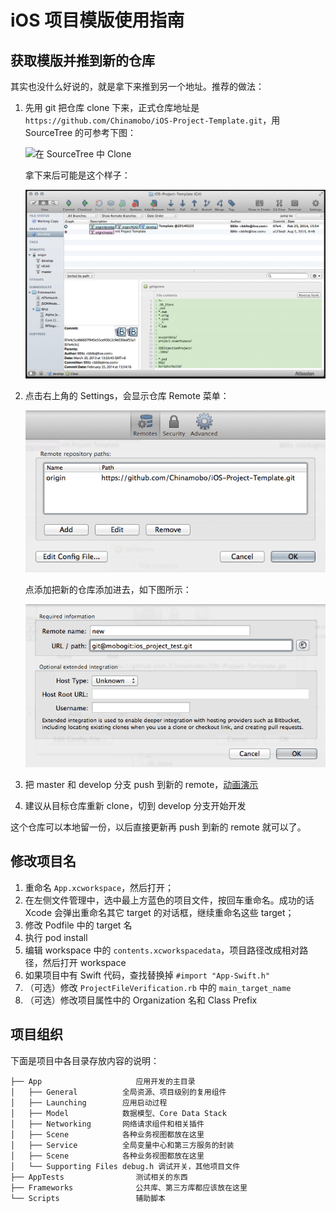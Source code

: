 # iOS 项目模版使用指南

## 获取模版并推到新的仓库

其实也没什么好说的，就是拿下来推到另一个地址。推荐的做法：

1. 先用 git 把仓库 clone 下来，正式仓库地址是 `https://github.com/Chinamobo/iOS-Project-Template.git`，用 SourceTree 的可参考下图：

    ![
在 SourceTree 中 Clone](Guide/clone_in_sourcetree.png)

    拿下来后可能是这个样子：
    
    ![Clone 后结果](Guide/clone_after_and_settings.gif)

2. 点击右上角的 Settings，会显示仓库 Remote 菜单：

    ![Remote 菜单](Guide/sourcetree_remote.png)
    
    点添加把新的仓库添加进去，如下图所示：
    
    ![添加新 Remote 示意](Guide/sourcetree_add_remote.png)

3. 把 master 和 develop 分支 push 到新的 remote，[动画演示](Guide/sourcetree_push_to_new_remote_animation.gif)

4. 建议从目标仓库重新 clone，切到 develop 分支开始开发

这个仓库可以本地留一份，以后直接更新再 push 到新的 remote 就可以了。

## 修改项目名

1. 重命名 `App.xcworkspace`，然后打开；
2. 在左侧文件管理中，选中最上方蓝色的项目文件，按回车重命名。成功的话 Xcode 会弹出重命名其它 target 的对话框，继续重命名这些 target；
3. 修改 Podfile 中的 target 名
4. 执行 pod install
5. 编辑 workspace 中的 `contents.xcworkspacedata`，项目路径改成相对路径，然后打开 workspace
6. 如果项目中有 Swift 代码，查找替换掉 `#import "App-Swift.h"`
7. （可选）修改 `ProjectFileVerification.rb` 中的 `main_target_name`
8. （可选）修改项目属性中的 Organization 名和 Class Prefix

## 项目组织

下面是项目中各目录存放内容的说明：

```
├── App                     应用开发的主目录
│   ├── General          全局资源、项目级别的复用组件
│   ├── Launching        应用启动过程
│   ├── Model            数据模型、Core Data Stack
│   ├── Networking       网络请求组件和相关插件
│   ├── Scene            各种业务视图都放在这里
│   ├── Service          全局变量中心和第三方服务的封装
│   ├── Scene            各种业务视图都放在这里
│   └── Supporting Files debug.h 调试开关，其他项目文件
├── AppTests                测试相关的东西
├── Frameworks              公共库、第三方库都应该放在这里
└── Scripts                 辅助脚本
```
